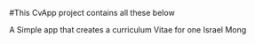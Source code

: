 #This CvApp project contains all these below

A Simple app that creates a curriculum Vitae for one Israel Mong